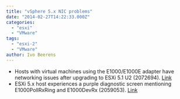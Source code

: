 ```yaml
---
title: "vSphere 5.x NIC problems"
date: "2014-02-27T14:22:33.000Z"
categories: 
  - "esxi"
  - "VMware"
tags: 
  - "esxi-2"
  - "VMware"
author: Ivo Beerens
---
```


- Hosts with virtual machines using the E1000/E1000E adapter have networking issues after upgrading to ESXi 5.1 U2 (2072694). [Link](http://kb.VMware.com/selfservice/microsites/search.do?cmd=displayKC&docType=kc&externalId=2072694)
- ESXi 5.x host experiences a purple diagnostic screen mentioning E1000PollRxRing and E1000DevRx (2059053). [Link](http://kb.VMware.com/selfservice/microsites/search.do?language=en_US&cmd=displayKC&externalId=2059053)



